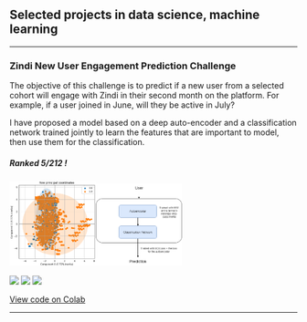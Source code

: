 

## Selected projects in data science, machine learning

---

### Zindi New User Engagement Prediction Challenge

The objective of this challenge is to predict if a new user from a selected cohort will engage with Zindi in their second month on the platform. For example, if a user joined in June, will they be active in July? 

I have proposed a model based on a deep auto-encoder and a classification network trained jointly to learn the features that are important to model, then use them for the classification.

##### Ranked 5/212 ! 

<img src="https://raw.githubusercontent.com/DokkarRachidReda/portfolio-data-science/master/images/p1-1.png" width="30%" height="30%" /><img src="https://raw.githubusercontent.com/DokkarRachidReda/portfolio-data-science/master/images/p1-2.png" width="30%" height="30%" />


[![](https://img.shields.io/badge/Python-white?logo=Python)](#) [![](https://img.shields.io/badge/Jupyter-white?logo=Jupyter)](#) [![](https://img.shields.io/badge/PyTorch-white?logo=pytorch)](#) 

[View code on Colab](https://colab.research.google.com/drive/13WEJlsB8XA22f5KgE7dwQDO1_BMJEn0t)

---
